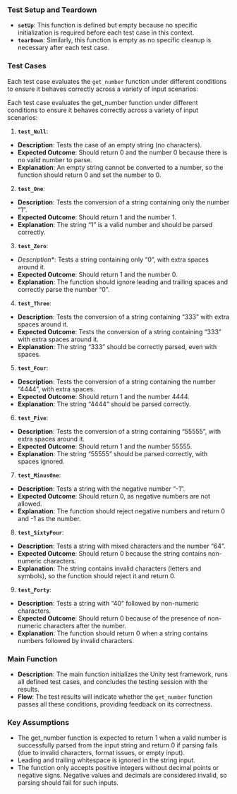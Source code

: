 ### **Test Setup and Teardown**

- **`setUp`**: This function is defined but empty because no specific initialization is required before each test case
  in this context.
- **`tearDown`**: Similarly, this function is empty as no specific cleanup is necessary after each test case.

### **Test Cases**

Each test case evaluates the `get_number` function under different conditions to ensure it behaves correctly across a
variety of input scenarios:

Each test case evaluates the get_number function under different conditions to ensure it behaves correctly across a
variety of input scenarios:

1. **`test_Null`**:

- **Description**: Tests the case of an empty string (no characters).
- **Expected Outcome**: Should return 0 and the number 0 because there is no valid number to parse.
- **Explanation**: An empty string cannot be converted to a number, so the function should return 0 and set the number to 0.

2. **`test_One`**:

- **Description**: Tests the conversion of a string containing only the number “1”.
- **Expected Outcome**: Should return 1 and the number 1.
- **Explanation**: The string “1” is a valid number and should be parsed correctly.

3. **`test_Zero`**:

- *Description**: Tests a string containing only “0”, with extra spaces around it.
- **Expected Outcome**: Should return 1 and the number 0.
- **Explanation**: The function should ignore leading and trailing spaces and correctly parse the number “0”.

4. **`test_Three`**:

- **Description**: Tests the conversion of a string containing “333” with extra spaces around it.
- **Expected Outcome**: Tests the conversion of a string containing “333” with extra spaces around it.
- **Explanation**: The string “333” should be correctly parsed, even with spaces.

5. **`test_Four`**:

- **Description**: Tests the conversion of a string containing the number “4444”, with extra spaces.
- **Expected Outcome**: Should return 1 and the number 4444.
- **Explanation**: The string “4444” should be parsed correctly.

6. **`test_Five`**:

- **Description**: Tests the conversion of a string containing “55555”, with extra spaces around it.
- **Expected Outcome**: Should return 1 and the number 55555.
- **Explanation**: The string “55555” should be parsed correctly, with spaces ignored.

7. **`test_MinusOne`**:

- **Description**: Tests a string with the negative number “-1”.
- **Expected Outcome**: Should return 0, as negative numbers are not allowed.
- **Explanation**: The function should reject negative numbers and return 0 and -1 as the number.

8. **`test_SixtyFour`**:

- **Description**: Tests a string with mixed characters and the number “64”.
- **Expected Outcome**: Should return 0 because the string contains non-numeric characters.
- **Explanation**: The string contains invalid characters (letters and symbols), so the function should reject it and return 0.

9. **`test_Forty`**:

- **Description**:  Tests a string with “40” followed by non-numeric characters.
- **Expected Outcome**: Should return 0 because of the presence of non-numeric characters after the number.
- **Explanation**: The function should return 0 when a string contains numbers followed by invalid characters.

### **Main Function**

- **Description**: The main function initializes the Unity test framework, runs all defined test cases, and concludes
  the testing session with the results.
- **Flow**: The test results will indicate whether the `get_number` function passes all these conditions, providing
  feedback on its correctness.

### **Key Assumptions**

- The get_number function is expected to return 1 when a valid number is successfully parsed from the input string and return 0 if parsing fails (due to invalid characters, format issues, or empty input).
- Leading and trailing whitespace is ignored in the string input.
- The function only accepts positive integers without decimal points or negative signs. Negative values and decimals are considered invalid, so parsing should fail for such inputs.